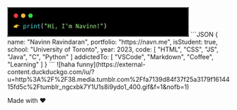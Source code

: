 <img src="./200.gif" height="66.666667" width="410.333333333">
```JSON
{
  name: "Navinn Ravindaran",
  portfolio: "https://navn.me",
  isStudent: true,
  school: "University of Toronto",
  year: 2023,
  code: [ "HTML", "CSS", "JS", "Java", "C", "Python" ]
  addictedTo: [ "VSCode", "Markdown", "Coffee", "Learning" ]
}
```
![haha funny](https://external-content.duckduckgo.com/iu/?u=http%3A%2F%2F38.media.tumblr.com%2Ffa7139d84f37f25a3179f1614415fd5c%2Ftumblr_ngcxbk7Y1U1s8i9ydo1_400.gif&f=1&nofb=1)  

Made with :heart: 
